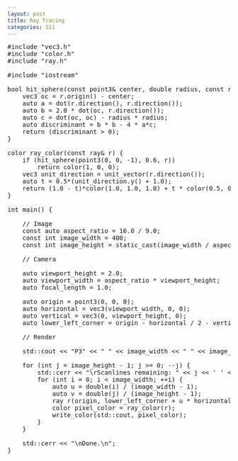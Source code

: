 ```yaml
---
layout: post
title: Ray Tracing
categories: S11
---
```


<pre class="prettyprint">
#include "vec3.h"
#include "color.h"
#include "ray.h"

#include "iostream"

bool hit_sphere(const point3& center, double radius, const ray& r) {
	vec3 oc = r.origin() - center;
	auto a = dot(r.direction(), r.direction());
	auto b = 2.0 * dot(oc, r.direction());
	auto c = dot(oc, oc) - radius * radius;
	auto discriminant = b * b - 4 * a*c;
	return (discriminant > 0);
}

color ray_color(const ray& r) {
	if (hit_sphere(point3(0, 0, -1), 0.6, r))
		return color(1, 0, 0);
	vec3 unit_direction = unit_vector(r.direction());
	auto t = 0.5*(unit_direction.y() + 1.0);
	return (1.0 - t)*color(1.0, 1.0, 1.0) + t * color(0.5, 0.7, 1.0);
}

int main() {

	// Image
	const auto aspect_ratio = 16.0 / 9.0;
	const int image_width = 400;
	const int image_height = static_cast<int>(image_width / aspect_ratio);

	// Camera

	auto viewport_height = 2.0;
	auto viewport_width = aspect_ratio * viewport_height;
	auto focal_length = 1.0;

	auto origin = point3(0, 0, 0);
	auto horizontal = vec3(viewport_width, 0, 0);
	auto vertical = vec3(0, viewport_height, 0);
	auto lower_left_corner = origin - horizontal / 2 - vertical / 2 - vec3(0, 0, focal_length);

	// Render

	std::cout << "P3" << " " << image_width << " " << image_height << " " << "255\n";

	for (int j = image_height - 1; j >= 0; --j) {
		std::cerr << "\rScanlines remaining: " << j << ' ' << std::flush;
		for (int i = 0; i < image_width; ++i) {
			auto u = double(i) / (image_width - 1);
			auto v = double(j) / (image_height - 1);
			ray r(origin, lower_left_corner + u * horizontal + v * vertical - origin);
			color pixel_color = ray_color(r);
			write_color(std::cout, pixel_color);
		}
	}

	std::cerr << "\nDone.\n";
}
</pre>